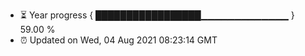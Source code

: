 - ⏳ Year progress { █████████████████▁▁▁▁▁▁▁▁▁▁▁▁▁ } 59.00 %
- ⏰ Updated on Wed, 04 Aug 2021 08:23:14 GMT

